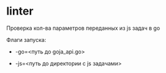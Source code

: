 # linter
Проверка кол-ва параметров переданных из js задач в go

Флаги запуска:

*  -go=<путь до goja_api.go>
  
*  -js=<путь до директории с js задачами>
